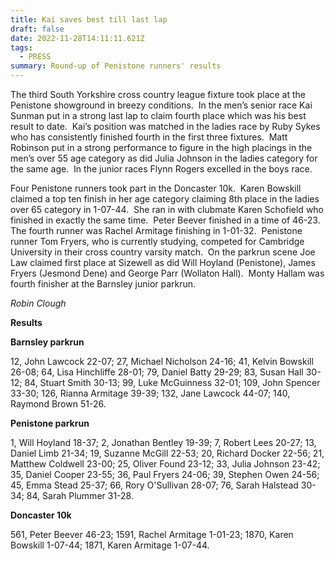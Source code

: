 ```yaml
---
title: Kai saves best till last lap
draft: false
date: 2022-11-28T14:11:11.621Z
tags:
  - PRESS
summary: Round-up of Penistone runners' results
---
```

The third South Yorkshire cross country league fixture took place at the Penistone showground in breezy conditions.  In the men’s senior race Kai Sunman put in a strong last lap to claim fourth place which was his best result to date.  Kai’s position was matched in the ladies race by Ruby Sykes who has consistently finished fourth in the first three fixtures.  Matt Robinson put in a strong performance to figure in the high placings in the men’s over 55 age category as did Julia Johnson in the ladies category for the same age.  In the junior races Flynn Rogers excelled in the boys race.

Four Penistone runners took part in the Doncaster 10k.  Karen Bowskill claimed a top ten finish in her age category claiming 8th place in the ladies over 65 category in 1-07-44.  She ran in with clubmate Karen Schofield who finished in exactly the same time.  Peter Beever finished in a time of 46-23.  The fourth runner was Rachel Armitage finishing in 1-01-32.  Penistone runner Tom Fryers, who is currently studying, competed for Cambridge University in their cross country varsity match.  On the parkrun scene Joe Law claimed first place at Sizewell as did Will Hoyland (Penistone), James Fryers (Jesmond Dene) and George Parr (Wollaton Hall).  Monty Hallam was fourth finisher at the Barnsley junior parkrun.

*Robin Clough*

**Results**

**Barnsley parkrun**

12, John Lawcock 22-07; 27, Michael Nicholson 24-16; 41, Kelvin Bowskill 26-08; 64, Lisa Hinchliffe 28-01; 79, Daniel Batty 29-29; 83, Susan Hall 30-12; 84, Stuart Smith 30-13; 99, Luke McGuinness 32-01; 109, John Spencer 33-30; 126, Rianna Armitage 39-39; 132, Jane Lawcock 44-07; 140, Raymond Brown 51-26.

**Penistone parkrun**

1, Will Hoyland 18-37; 2, Jonathan Bentley 19-39; 7, Robert Lees 20-27; 13, Daniel Limb 21-34; 19, Suzanne McGill 22-53; 20, Richard Docker 22-56; 21, Matthew Coldwell 23-00; 25, Oliver Found 23-12; 33, Julia Johnson 23-42; 35, Daniel Cooper 23-55; 36, Paul Fryers 24-06; 39, Stephen Owen 24-56; 45, Emma Stead 25-37; 66, Rory O'Sullivan 28-07; 76, Sarah Halstead 30-34; 84, Sarah Plummer 31-28.

**Doncaster 10k**

561, Peter Beever 46-23; 1591, Rachel Armitage 1-01-23; 1870, Karen Bowskill 1-07-44; 1871, Karen Armitage 1-07-44.